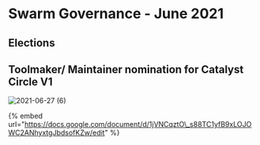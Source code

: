 # Swarm Governance - June 2021

## Elections

## Toolmaker/ Maintainer nomination for Catalyst Circle V1

![2021-06-27 (6)](https://user-images.githubusercontent.com/25156451/123558325-8cf29200-d78d-11eb-83ba-8556b9b2990f.png)


{% embed url="https://docs.google.com/document/d/1jVNCqztO\_s88TC1yfB9xLOJOWC2ANhyxtgJbdsofKZw/edit" %}



